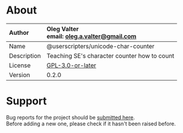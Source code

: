
# About

| Author       | Oleg Valter<br>email: [oleg.a.valter@gmail.com](mailto:oleg.a.valter@gmail.com) |
| :----------- | :----------------------- |
| Name         | @userscripters/unicode-char-counter    |
| Description  | Teaching SE's character counter how to count           |
| License      | [GPL-3.0-or-later](https://spdx.org/licenses/GPL-3.0-or-later)                 |
| Version      | 0.2.0               |

# Support

Bug reports for the project should be [submitted here](https://github.com/userscripters/unicode-char-counter/issues).
<br>Before adding a new one, please check if it hasn't been raised before.
  